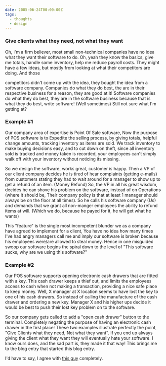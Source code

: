 ```yaml
---
date: 2005-06-24T00:00:00Z
tags:
  - thoughts
  - design
---
```

### Give clients what they need, not what they want
Oh, I'm a firm believer, most small non-technical companies have no idea what
they want their software to do. Oh, yeah they know the basics, give me totals,
handle some inventory, help me reduce payroll costs. They might have a few
ideas, but mostly from looking at what their competitors are doing. And those
<!--more-->
competitors didn't come up with the idea, they bought the idea from a software
company. Companies do what they do best, the are in their respective
business for a reason, they are good at it! Software companies do what they do
best, they are in the software business because that is what they do best,
write software! (Well sometimes) Still not sure what I'm getting at?

### Example #1 ###
Our company area of expertise is Point Of Sale
software, Now the purpose of POS software is to Expedite the selling process,
by giving totals, helpful change amounts, tracking inventory as items are sold.
We track inventory to make buying decisions easy, and to cut down on theft,
since all inventory sold is tracked and money taken is recorded, your employees
can't simply walk off with your inventory without noticing its
missing. 

So we design the software, works great, customer is happy. Then
a VP of our client company decides he is tired of hear complaints (getting
e-mails) from customers stating they had to wait around for a manager to show
up to get a refund of an item. (Money Refund) So, the VP in all his great
wisdom, decides he can shove his problem on the software, instead of on
Operations (where it should be, Their company policy is that at least 1 manager
should always be on the floor at all times). So he calls his software company
(Us) and demands that we grant all non-manger employees the ability to refund
items at will. (Which we do, because he payed for it, he will get what he
wants)

This "feature" is the single most incompetent blunder we as a
company have agreed to implement for a client, You have no idea how many times
I've had angry managers call me and imply our software is broken because his
employees were/are allowed to steal money. Hence in one misguided swoop our
software begins the spiral down to the level of "This software sucks, why are
we using this software?" 

### Example #2 ###
Our POS software supports
opening electronic cash drawers that are fitted with a key. This cash drawer
keeps a thief out, and limits the employees access to cash when not making a
transaction, providing a nice safe place to keep money. Well, X manager at X
location seems to have lost the key to one of his cash drawers. So instead of
calling the manufacture of the cash drawer and ordering a new key. Manager X
and his higher ups decide it would be best to push their lost key problem on to
the software.

So our company gets called to add a "open cash drawer" button to
the terminal. Completely negating the purpose of having an electronic cash
drawer in the first place! These two examples illustrate perfectly the
point, "Give Clients what they need, Not what they want". If you end up always
giving the client what they want they will eventually hate your software.  I
know ours does, and the sad part is, they made it that way! This brings
me to the blog entry that started this blog entry.

I'd have to say, I agree
with [this guy](http://headrush.typepad.com/creating_passionate_users/2005/06/featuritis_vs_t.html)
completely.
